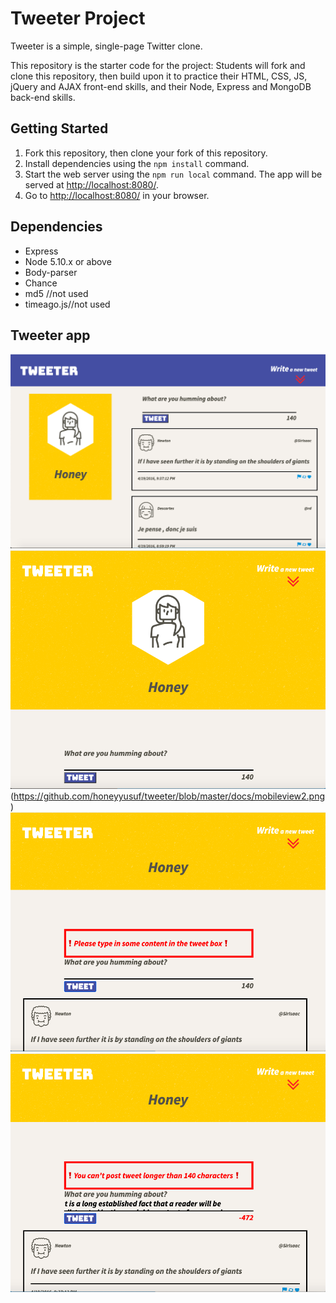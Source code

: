 # Tweeter Project

Tweeter is a simple, single-page Twitter clone.

This repository is the starter code for the project: Students will fork and clone this repository, then build upon it to practice their HTML, CSS, JS, jQuery and AJAX front-end skills, and their Node, Express and MongoDB back-end skills.

## Getting Started

1. Fork this repository, then clone your fork of this repository.
2. Install dependencies using the `npm install` command.
3. Start the web server using the `npm run local` command. The app will be served at <http://localhost:8080/>.
4. Go to <http://localhost:8080/> in your browser.

## Dependencies

- Express
- Node 5.10.x or above
- Body-parser
- Chance
- md5 //not used
- timeago.js//not used

## Tweeter app
!["Desktop view"](https://github.com/honeyyusuf/tweeter/blob/master/docs/desktopview.png)
!["Other"](https://github.com/honeyyusuf/tweeter/blob/master/docs/mobileview.png) (https://github.com/honeyyusuf/tweeter/blob/master/docs/mobileview2.png)
!["Empty Tweet error"](https://github.com/honeyyusuf/tweeter/blob/master/docs/emptytweet.png)
!["Long tweet error"](https://github.com/honeyyusuf/tweeter/blob/master/docs/longtweet.png)
